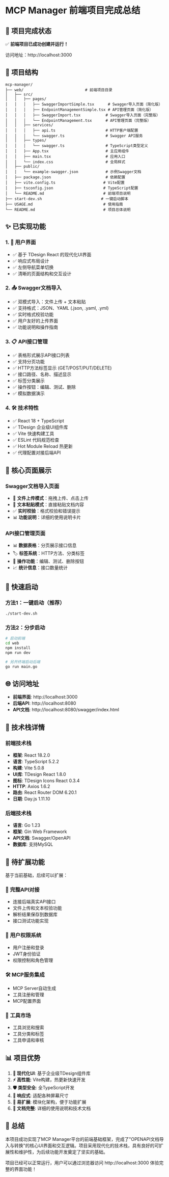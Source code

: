 # MCP Manager 前端项目完成总结

## 🎉 项目完成状态

✅ **前端项目已成功创建并运行！**

访问地址：http://localhost:3000

## 📁 项目结构

```
mcp-manager/
├── web/                           # 前端项目目录
│   ├── src/
│   │   ├── pages/
│   │   │   ├── SwaggerImportSimple.tsx      # Swagger导入页面（简化版）
│   │   │   ├── EndpointManagementSimple.tsx # API管理页面（简化版）
│   │   │   ├── SwaggerImport.tsx           # Swagger导入页面（完整版）
│   │   │   └── EndpointManagement.tsx      # API管理页面（完整版）
│   │   ├── services/
│   │   │   ├── api.ts                      # HTTP客户端配置
│   │   │   └── swagger.ts                  # Swagger API服务
│   │   ├── types/
│   │   │   └── swagger.ts                  # TypeScript类型定义
│   │   ├── App.tsx                         # 主应用组件
│   │   ├── main.tsx                        # 应用入口
│   │   └── index.css                       # 全局样式
│   ├── public/
│   │   └── example-swagger.json            # 示例Swagger文档
│   ├── package.json                        # 依赖配置
│   ├── vite.config.ts                     # Vite配置
│   ├── tsconfig.json                      # TypeScript配置
│   └── README.md                          # 前端项目说明
├── start-dev.sh                          # 一键启动脚本
├── USAGE.md                               # 使用指南
└── README.md                              # 项目总体说明
```

## ✨ 已实现功能

### 1. 🎨 **用户界面**
- ✅ 基于 TDesign React 的现代化UI界面
- ✅ 响应式布局设计
- ✅ 左侧导航菜单切换
- ✅ 清晰的页面结构和交互设计

### 2. 📤 **Swagger文档导入**
- ✅ 双模式导入：文件上传 + 文本粘贴
- ✅ 支持格式：JSON、YAML (.json, .yaml, .yml)
- ✅ 实时格式校验功能
- ✅ 用户友好的上传界面
- ✅ 功能说明和操作指南

### 3. 📋 **API接口管理**
- ✅ 表格形式展示API接口列表
- ✅ 支持分页功能
- ✅ HTTP方法标签显示 (GET/POST/PUT/DELETE)
- ✅ 接口路径、名称、描述显示
- ✅ 标签分类展示
- ✅ 操作按钮：编辑、测试、删除
- ✅ 模拟数据演示

### 4. 🛠️ **技术特性**
- ✅ React 18 + TypeScript
- ✅ TDesign 企业级UI组件库
- ✅ Vite 快速构建工具
- ✅ ESLint 代码规范检查
- ✅ Hot Module Reload 热更新
- ✅ 代理配置对接后端API

## 🎯 核心页面展示

### Swagger文档导入页面
- 📁 **文件上传模式**：拖拽上传、点击上传
- 📝 **文本粘贴模式**：直接粘贴文档内容
- ✅ **实时校验**：格式校验和错误提示
- 📊 **功能说明**：详细的使用说明卡片

### API接口管理页面
- 📊 **数据表格**：分页展示接口信息
- 🏷️ **标签系统**：HTTP方法、分类标签
- 🔧 **操作功能**：编辑、测试、删除按钮
- 📈 **统计信息**：接口数量统计

## 🚀 快速启动

### 方法1：一键启动（推荐）
```bash
./start-dev.sh
```

### 方法2：分步启动
```bash
# 启动前端
cd web
npm install
npm run dev

# 另开终端启动后端
go run main.go
```

## 🌐 访问地址

- **前端界面**: http://localhost:3000
- **后端API**: http://localhost:8080  
- **API文档**: http://localhost:8080/swagger/index.html

## 🔧 技术栈详情

### 前端技术栈
- **框架**: React 18.2.0
- **语言**: TypeScript 5.2.2
- **构建**: Vite 5.0.8
- **UI库**: TDesign React 1.8.0
- **图标**: TDesign Icons React 0.3.4
- **HTTP**: Axios 1.6.2
- **路由**: React Router DOM 6.20.1
- **日期**: Day.js 1.11.10

### 后端技术栈
- **语言**: Go 1.23
- **框架**: Gin Web Framework
- **API文档**: Swagger/OpenAPI
- **数据库**: 支持MySQL

## 📝 待扩展功能

基于当前基础，后续可以扩展：

### 🔄 **完整API对接**
- 连接后端真实API接口
- 文件上传和文本校验功能
- 解析结果保存到数据库
- 接口测试功能实现

### 🔐 **用户权限系统**
- 用户注册和登录
- JWT身份验证
- 权限控制和角色管理

### 🛠️ **MCP服务集成**
- MCP Server自动生成
- 工具注册和管理
- MCP配置界面

### 🎪 **工具市场**
- 工具浏览和搜索
- 工具分类和标签
- 工具申请和审核

## 📊 项目优势

1. **🎨 现代化UI**: 基于企业级TDesign组件库
2. **⚡ 高性能**: Vite构建，热更新快速开发
3. **🛡️ 类型安全**: 全TypeScript开发
4. **📱 响应式**: 适配各种屏幕尺寸
5. **🔧 易扩展**: 模块化架构，便于功能扩展
6. **📖 文档完整**: 详细的使用说明和技术文档

## 🎉 总结

本项目成功实现了MCP Manager平台的前端基础框架，完成了"OPENAPI文档导入与转换"的核心UI界面和交互逻辑。项目采用现代化的技术栈，具有良好的可扩展性和维护性，为后续功能开发奠定了坚实的基础。

项目已经可以正常运行，用户可以通过浏览器访问 http://localhost:3000 体验完整的界面功能！
